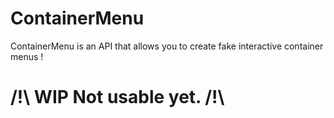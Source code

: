 
# ContainerMenu
ContainerMenu is an API that allows you to create fake interactive container menus !

# /!\ WIP Not usable yet. /!\
